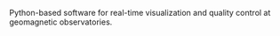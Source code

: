 Python-based software for real-time visualization and quality control at geomagnetic observatories.
